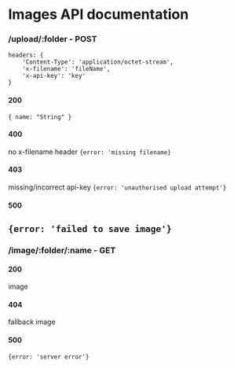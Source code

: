 # Images API documentation
### /upload/:folder - POST
```
headers: {
    'Content-Type': 'application/octet-stream',
    'x-filename': 'fileName',
    'x-api-key': 'key'
}
```
#### 200
```{ name: "String" }```
#### 400
no x-filename header
```{error: 'missing filename}```
#### 403
missing/incorrect api-key
```{error: 'unauthorised upload attempt'}```
#### 500
```{error: 'failed to save image'}```
----
### /image/:folder/:name - GET

#### 200
image

#### 404
fallback image

#### 500
```{error: 'server error'}```